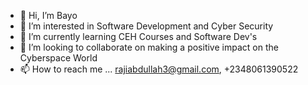 - 👋 Hi, I’m Bayo 
- 👀 I’m interested in Software Development and Cyber Security
- 🌱 I’m currently learning CEH Courses and Software Dev's
- 💞️ I’m looking to collaborate on making a positive impact on the Cyberspace World
- 📫 How to reach me ... rajiabdullah3@gmail.com, +2348061390522

<!---
Bayonle2000/Bayonle2000 is a ✨ special ✨ repository because its `README.md` (this file) appears on your GitHub profile.
You can click the Preview link to take a look at your changes.
--->

